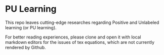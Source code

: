 # PU Learning

This repo leaves cutting-edge researches regarding Positive and Unlabeled learning (or PU learning).

For better reading experiences, please clone and open it with local markdown editors for the issues of tex equations, which are not currently rendered by Github.
